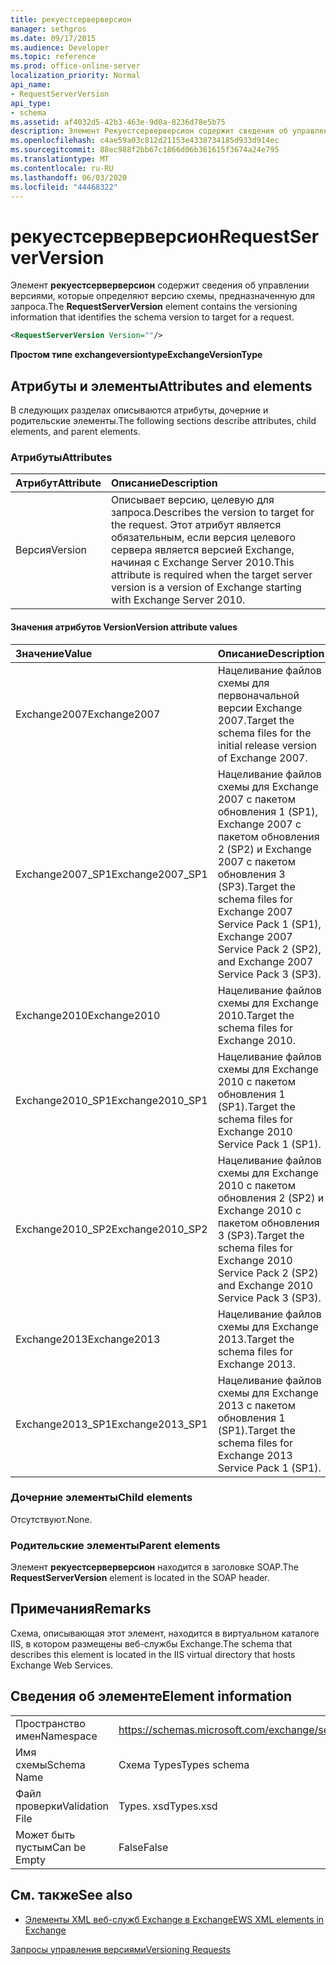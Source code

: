```yaml
---
title: рекуестсерверверсион
manager: sethgros
ms.date: 09/17/2015
ms.audience: Developer
ms.topic: reference
ms.prod: office-online-server
localization_priority: Normal
api_name:
- RequestServerVersion
api_type:
- schema
ms.assetid: af4032d5-42b3-463e-9d0a-8236d78e5b75
description: Элемент Рекуестсерверверсион содержит сведения об управлении версиями, которые определяют версию схемы, предназначенную для запроса.
ms.openlocfilehash: c4ae59a03c812d21153e4338734185d933d914ec
ms.sourcegitcommit: 88ec988f2bb67c1866d06b361615f3674a24e795
ms.translationtype: MT
ms.contentlocale: ru-RU
ms.lasthandoff: 06/03/2020
ms.locfileid: "44468322"
---
```

# <a name="requestserverversion"></a><span data-ttu-id="ac37b-103">рекуестсерверверсион</span><span class="sxs-lookup"><span data-stu-id="ac37b-103">RequestServerVersion</span></span>

<span data-ttu-id="ac37b-104">Элемент **рекуестсерверверсион** содержит сведения об управлении версиями, которые определяют версию схемы, предназначенную для запроса.</span><span class="sxs-lookup"><span data-stu-id="ac37b-104">The **RequestServerVersion** element contains the versioning information that identifies the schema version to target for a request.</span></span> 
  
```XML
<RequestServerVersion Version=""/>
```

 <span data-ttu-id="ac37b-105">**Простом типе exchangeversiontype**</span><span class="sxs-lookup"><span data-stu-id="ac37b-105">**ExchangeVersionType**</span></span>
## <a name="attributes-and-elements"></a><span data-ttu-id="ac37b-106">Атрибуты и элементы</span><span class="sxs-lookup"><span data-stu-id="ac37b-106">Attributes and elements</span></span>

<span data-ttu-id="ac37b-107">В следующих разделах описываются атрибуты, дочерние и родительские элементы.</span><span class="sxs-lookup"><span data-stu-id="ac37b-107">The following sections describe attributes, child elements, and parent elements.</span></span>
  
### <a name="attributes"></a><span data-ttu-id="ac37b-108">Атрибуты</span><span class="sxs-lookup"><span data-stu-id="ac37b-108">Attributes</span></span>

|<span data-ttu-id="ac37b-109">**Атрибут**</span><span class="sxs-lookup"><span data-stu-id="ac37b-109">**Attribute**</span></span>|<span data-ttu-id="ac37b-110">**Описание**</span><span class="sxs-lookup"><span data-stu-id="ac37b-110">**Description**</span></span>|
|:-----|:-----|
|<span data-ttu-id="ac37b-111">Версия</span><span class="sxs-lookup"><span data-stu-id="ac37b-111">Version</span></span>  <br/> |<span data-ttu-id="ac37b-112">Описывает версию, целевую для запроса.</span><span class="sxs-lookup"><span data-stu-id="ac37b-112">Describes the version to target for the request.</span></span> <span data-ttu-id="ac37b-113">Этот атрибут является обязательным, если версия целевого сервера является версией Exchange, начиная с Exchange Server 2010.</span><span class="sxs-lookup"><span data-stu-id="ac37b-113">This attribute is required when the target server version is a version of Exchange starting with Exchange Server 2010.</span></span>  <br/> |
   
#### <a name="version-attribute-values"></a><span data-ttu-id="ac37b-114">Значения атрибутов Version</span><span class="sxs-lookup"><span data-stu-id="ac37b-114">Version attribute values</span></span>

|<span data-ttu-id="ac37b-115">**Значение**</span><span class="sxs-lookup"><span data-stu-id="ac37b-115">**Value**</span></span>|<span data-ttu-id="ac37b-116">**Описание**</span><span class="sxs-lookup"><span data-stu-id="ac37b-116">**Description**</span></span>|
|:-----|:-----|
|<span data-ttu-id="ac37b-117">Exchange2007</span><span class="sxs-lookup"><span data-stu-id="ac37b-117">Exchange2007</span></span>  <br/> |<span data-ttu-id="ac37b-118">Нацеливание файлов схемы для первоначальной версии Exchange 2007.</span><span class="sxs-lookup"><span data-stu-id="ac37b-118">Target the schema files for the initial release version of Exchange 2007.</span></span>  <br/> |
|<span data-ttu-id="ac37b-119">Exchange2007_SP1</span><span class="sxs-lookup"><span data-stu-id="ac37b-119">Exchange2007_SP1</span></span>  <br/> |<span data-ttu-id="ac37b-120">Нацеливание файлов схемы для Exchange 2007 с пакетом обновления 1 (SP1), Exchange 2007 с пакетом обновления 2 (SP2) и Exchange 2007 с пакетом обновления 3 (SP3).</span><span class="sxs-lookup"><span data-stu-id="ac37b-120">Target the schema files for Exchange 2007 Service Pack 1 (SP1), Exchange 2007 Service Pack 2 (SP2), and Exchange 2007 Service Pack 3 (SP3).</span></span>  <br/> |
|<span data-ttu-id="ac37b-121">Exchange2010</span><span class="sxs-lookup"><span data-stu-id="ac37b-121">Exchange2010</span></span>  <br/> |<span data-ttu-id="ac37b-122">Нацеливание файлов схемы для Exchange 2010.</span><span class="sxs-lookup"><span data-stu-id="ac37b-122">Target the schema files for Exchange 2010.</span></span>  <br/> |
|<span data-ttu-id="ac37b-123">Exchange2010_SP1</span><span class="sxs-lookup"><span data-stu-id="ac37b-123">Exchange2010_SP1</span></span>  <br/> |<span data-ttu-id="ac37b-124">Нацеливание файлов схемы для Exchange 2010 с пакетом обновления 1 (SP1).</span><span class="sxs-lookup"><span data-stu-id="ac37b-124">Target the schema files for Exchange 2010 Service Pack 1 (SP1).</span></span>  <br/> |
|<span data-ttu-id="ac37b-125">Exchange2010_SP2</span><span class="sxs-lookup"><span data-stu-id="ac37b-125">Exchange2010_SP2</span></span>  <br/> |<span data-ttu-id="ac37b-126">Нацеливание файлов схемы для Exchange 2010 с пакетом обновления 2 (SP2) и Exchange 2010 с пакетом обновления 3 (SP3).</span><span class="sxs-lookup"><span data-stu-id="ac37b-126">Target the schema files for Exchange 2010 Service Pack 2 (SP2) and Exchange 2010 Service Pack 3 (SP3).</span></span>  <br/> |
|<span data-ttu-id="ac37b-127">Exchange2013</span><span class="sxs-lookup"><span data-stu-id="ac37b-127">Exchange2013</span></span>  <br/> |<span data-ttu-id="ac37b-128">Нацеливание файлов схемы для Exchange 2013.</span><span class="sxs-lookup"><span data-stu-id="ac37b-128">Target the schema files for Exchange 2013.</span></span>  <br/> |
|<span data-ttu-id="ac37b-129">Exchange2013_SP1</span><span class="sxs-lookup"><span data-stu-id="ac37b-129">Exchange2013_SP1</span></span>  <br/> |<span data-ttu-id="ac37b-130">Нацеливание файлов схемы для Exchange 2013 с пакетом обновления 1 (SP1).</span><span class="sxs-lookup"><span data-stu-id="ac37b-130">Target the schema files for Exchange 2013 Service Pack 1 (SP1).</span></span>  <br/> |
   
### <a name="child-elements"></a><span data-ttu-id="ac37b-131">Дочерние элементы</span><span class="sxs-lookup"><span data-stu-id="ac37b-131">Child elements</span></span>

<span data-ttu-id="ac37b-132">Отсутствуют.</span><span class="sxs-lookup"><span data-stu-id="ac37b-132">None.</span></span>
  
### <a name="parent-elements"></a><span data-ttu-id="ac37b-133">Родительские элементы</span><span class="sxs-lookup"><span data-stu-id="ac37b-133">Parent elements</span></span>

<span data-ttu-id="ac37b-134">Элемент **рекуестсерверверсион** находится в заголовке SOAP.</span><span class="sxs-lookup"><span data-stu-id="ac37b-134">The **RequestServerVersion** element is located in the SOAP header.</span></span> 
  
## <a name="remarks"></a><span data-ttu-id="ac37b-135">Примечания</span><span class="sxs-lookup"><span data-stu-id="ac37b-135">Remarks</span></span>

<span data-ttu-id="ac37b-136">Схема, описывающая этот элемент, находится в виртуальном каталоге IIS, в котором размещены веб-службы Exchange.</span><span class="sxs-lookup"><span data-stu-id="ac37b-136">The schema that describes this element is located in the IIS virtual directory that hosts Exchange Web Services.</span></span>
  
## <a name="element-information"></a><span data-ttu-id="ac37b-137">Сведения об элементе</span><span class="sxs-lookup"><span data-stu-id="ac37b-137">Element information</span></span>

|||
|:-----|:-----|
|<span data-ttu-id="ac37b-138">Пространство имен</span><span class="sxs-lookup"><span data-stu-id="ac37b-138">Namespace</span></span>  <br/> |https://schemas.microsoft.com/exchange/services/2006/types  <br/> |
|<span data-ttu-id="ac37b-139">Имя схемы</span><span class="sxs-lookup"><span data-stu-id="ac37b-139">Schema Name</span></span>  <br/> |<span data-ttu-id="ac37b-140">Схема Types</span><span class="sxs-lookup"><span data-stu-id="ac37b-140">Types schema</span></span>  <br/> |
|<span data-ttu-id="ac37b-141">Файл проверки</span><span class="sxs-lookup"><span data-stu-id="ac37b-141">Validation File</span></span>  <br/> |<span data-ttu-id="ac37b-142">Types. xsd</span><span class="sxs-lookup"><span data-stu-id="ac37b-142">Types.xsd</span></span>  <br/> |
|<span data-ttu-id="ac37b-143">Может быть пустым</span><span class="sxs-lookup"><span data-stu-id="ac37b-143">Can be Empty</span></span>  <br/> |<span data-ttu-id="ac37b-144">False</span><span class="sxs-lookup"><span data-stu-id="ac37b-144">False</span></span>  <br/> |
   
## <a name="see-also"></a><span data-ttu-id="ac37b-145">См. также</span><span class="sxs-lookup"><span data-stu-id="ac37b-145">See also</span></span>



- [<span data-ttu-id="ac37b-146">Элементы XML веб-служб Exchange в Exchange</span><span class="sxs-lookup"><span data-stu-id="ac37b-146">EWS XML elements in Exchange</span></span>](ews-xml-elements-in-exchange.md)


[<span data-ttu-id="ac37b-147">Запросы управления версиями</span><span class="sxs-lookup"><span data-stu-id="ac37b-147">Versioning Requests</span></span>](https://msdn.microsoft.com/library/76877b0a-d2e5-4c74-9295-7b445a41d46a%28Office.15%29.aspx)

